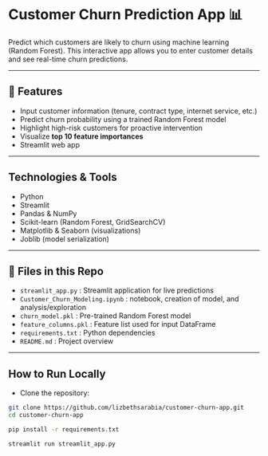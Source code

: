 # Customer Churn Prediction App 📊

Predict which customers are likely to churn using machine learning (Random Forest). This interactive app allows you to enter customer details and see real-time churn predictions.

---

## 🔹 Features

- Input customer information (tenure, contract type, internet service, etc.)  
- Predict churn probability using a trained Random Forest model  
- Highlight high-risk customers for proactive intervention  
- Visualize **top 10 feature importances**  
- Streamlit web app

---

## Technologies & Tools

- Python  
- Streamlit  
- Pandas & NumPy  
- Scikit-learn (Random Forest, GridSearchCV)  
- Matplotlib & Seaborn (visualizations)  
- Joblib (model serialization)

---

## 📁 Files in this Repo

- `streamlit_app.py` : Streamlit application for live predictions
- `Customer_Churn_Modeling.ipynb` : notebook, creation of model, and analysis/exploration
- `churn_model.pkl` : Pre-trained Random Forest model  
- `feature_columns.pkl` : Feature list used for input DataFrame  
- `requirements.txt` : Python dependencies  
- `README.md` : Project overview  

---

## How to Run Locally

- Clone the repository:
```bash
git clone https://github.com/lizbethsarabia/customer-churn-app.git
cd customer-churn-app

pip install -r requirements.txt

streamlit run streamlit_app.py









